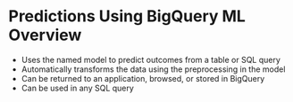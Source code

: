 # Predictions Using BigQuery ML Overview

* Uses the named model to predict outcomes from a table or SQL query
* Automatically transforms the data using the preprocessing in the model
* Can be returned to an application, browsed, or stored in BigQuery
* Can be used in any SQL query